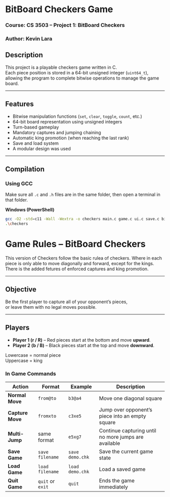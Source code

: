 # BitBoard Checkers Game

### Course: CS 3503 – Project 1: BitBoard Checkers  
### Author: Kevin Lara

## Description
This project is a playable checkers game written in C.  
Each piece position is stored in a 64-bit unsigned integer (`uint64_t`), allowing the program to complete bitwise operations to manage the game board.  

---

## Features
- Bitwise manipulation functions (`set`, `clear`, `toggle`, `count`, etc.)
- 64-bit board representation using unsigned integers
- Turn-based gameplay
- Mandatory captures and jumping chaining
- Automatic king promotion (when reaching the last rank)
- Save and load system 
- A modular design was used

---

## Compilation

### Using GCC
Make sure all `.c` and `.h` files are in the same folder, then open a terminal in that folder.

**Windows (PowerShell)**
```bash
gcc -O2 -std=c11 -Wall -Wextra -o checkers main.c game.c ui.c save.c bitboard.c
.\checkers
```


# Game Rules – BitBoard Checkers

This version of Checkers follow the basic rulea of checkers. Where in each piece is only able to move diagonally and forward, except for the kings. There is the added fetures of enforced captures and king promotion.

---

## Objective
Be the first player to capture all of your opponent’s pieces,  
or leave them with no legal moves possible.

---

## Players
- **Player 1 (r / R)** – Red pieces start at the bottom and move **upward**.
- **Player 2 (b / B)** – Black pieces start at the top and move **downward**.

Lowercase = normal piece  
Uppercase = king


### In Game Commands

| Action | Format | Example | Description |
|--------|---------|----------|--------------|
| **Normal Move** | `from@to` | `b3@a4` | Move one diagonal square |
| **Capture Move** | `fromxto` | `c3xe5` | Jump over opponent’s piece into an empty square |
| **Multi-Jump** | same format | `e5xg7` | Continue capturing until no more jumps are available |
| **Save Game** | `save filename` | `save demo.chk` | Save the current game state |
| **Load Game** | `load filename` | `load demo.chk` | Load a saved game |
| **Quit Game** | `quit` or `exit` | `quit` | Ends the game immediately |


